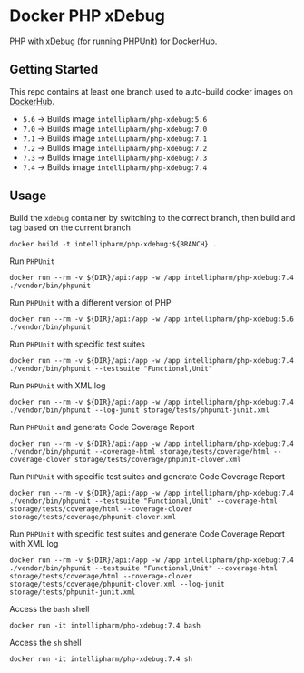 # Docker PHP xDebug

PHP with xDebug (for running PHPUnit) for DockerHub.

## Getting Started

This repo contains at least one branch used to auto-build docker images on [DockerHub](https://hub.docker.com/r/intellipharm/php-composer).

* `5.6` -> Builds image `intellipharm/php-xdebug:5.6`
* `7.0` -> Builds image `intellipharm/php-xdebug:7.0`
* `7.1` -> Builds image `intellipharm/php-xdebug:7.1`
* `7.2` -> Builds image `intellipharm/php-xdebug:7.2`
* `7.3` -> Builds image `intellipharm/php-xdebug:7.3`
* `7.4` -> Builds image `intellipharm/php-xdebug:7.4`

## Usage

Build the `xdebug` container by switching to the correct branch, then build and tag based on the current branch

``` shell
docker build -t intellipharm/php-xdebug:${BRANCH} .
```

Run `PHPUnit`

``` shell
docker run --rm -v ${DIR}/api:/app -w /app intellipharm/php-xdebug:7.4 ./vendor/bin/phpunit
```

Run `PHPUnit` with a different version of PHP

``` shell
docker run --rm -v ${DIR}/api:/app -w /app intellipharm/php-xdebug:5.6 ./vendor/bin/phpunit
```

Run `PHPUnit` with specific test suites

``` shell
docker run --rm -v ${DIR}/api:/app -w /app intellipharm/php-xdebug:7.4 ./vendor/bin/phpunit --testsuite "Functional,Unit"
```

Run `PHPUnit` with XML log

``` shell
docker run --rm -v ${DIR}/api:/app -w /app intellipharm/php-xdebug:7.4 ./vendor/bin/phpunit --log-junit storage/tests/phpunit-junit.xml
```

Run `PHPUnit` and generate Code Coverage Report

``` shell
docker run --rm -v ${DIR}/api:/app -w /app intellipharm/php-xdebug:7.4 ./vendor/bin/phpunit --coverage-html storage/tests/coverage/html --coverage-clover storage/tests/coverage/phpunit-clover.xml
```

Run `PHPUnit` with specific test suites and generate Code Coverage Report

``` shell
docker run --rm -v ${DIR}/api:/app -w /app intellipharm/php-xdebug:7.4 ./vendor/bin/phpunit --testsuite "Functional,Unit" --coverage-html storage/tests/coverage/html --coverage-clover storage/tests/coverage/phpunit-clover.xml
```

Run `PHPUnit` with specific test suites and generate Code Coverage Report with XML log

``` shell
docker run --rm -v ${DIR}/api:/app -w /app intellipharm/php-xdebug:7.4 ./vendor/bin/phpunit --testsuite "Functional,Unit" --coverage-html storage/tests/coverage/html --coverage-clover storage/tests/coverage/phpunit-clover.xml --log-junit storage/tests/phpunit-junit.xml
```

Access the `bash` shell

``` shell
docker run -it intellipharm/php-xdebug:7.4 bash
```

Access the `sh` shell

``` shell
docker run -it intellipharm/php-xdebug:7.4 sh
```
